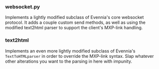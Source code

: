 ### websocket.py

Implements a lightly modified subclass of Evennia's core websocket protocol. It adds a couple custom send methods, as well as using the modified text2html parser to support the client's MXP-link handling.

### text2html

Implements an even more lightly modified subclass of Evennia's `TextToHTMLparser` in order to override the MXP-link syntax. Slap whatever other alterations you want to the parsing in here with impunity.